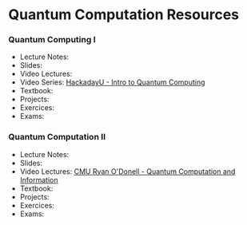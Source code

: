 # Quantum Computation Resources

### Quantum Computing I

- Lecture Notes:
- Slides:
- Video Lectures:
- Video Series: [HackadayU - Intro to Quantum Computing](https://www.youtube.com/playlist?list=PL_tws4AXg7avHFquKAB6q6cep2pnueLpM)
- Textbook:
- Projects:
- Exercices:
- Exams:

### Quantum Computation II

- Lecture Notes:
- Slides:
- Video Lectures: [CMU Ryan O'Donell - Quantum Computation and Information](https://www.youtube.com/playlist?list=PLm3J0oaFux3YL5qLskC6xQ24JpMwOAeJz)
- Textbook:
- Projects:
- Exercices:
- Exams:

